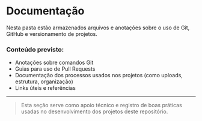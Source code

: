 # Documentação

Nesta pasta estão armazenados arquivos e anotações sobre o uso de Git, GitHub e versionamento de projetos.

### Conteúdo previsto:
- Anotações sobre comandos Git
- Guias para uso de Pull Requests
- Documentação dos processos usados nos projetos (como uploads, estrutura, organização)
- Links úteis e referências

---

> Esta seção serve como apoio técnico e registro de boas práticas usadas no desenvolvimento dos projetos deste repositório.

